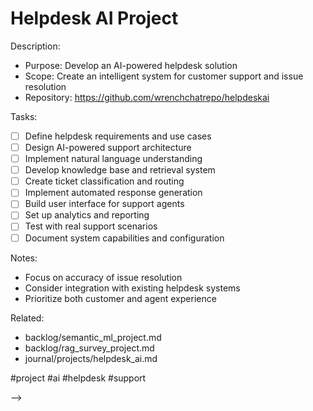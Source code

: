 # Helpdesk AI Project

<!-- BACKLOG: Helpdesk AI Project
created::2025-03-02T07:50:00Z
priority::high
due::2025-04-25T00:00:00Z
owner::@dionedge
estimate::12h
project::helpdesk_ai
-->

Description:
- Purpose: Develop an AI-powered helpdesk solution
- Scope: Create an intelligent system for customer support and issue resolution
- Repository: https://github.com/wrenchchatrepo/helpdeskai

Tasks:
- [ ] Define helpdesk requirements and use cases
- [ ] Design AI-powered support architecture
- [ ] Implement natural language understanding
- [ ] Develop knowledge base and retrieval system
- [ ] Create ticket classification and routing
- [ ] Implement automated response generation
- [ ] Build user interface for support agents
- [ ] Set up analytics and reporting
- [ ] Test with real support scenarios
- [ ] Document system capabilities and configuration

Notes:
- Focus on accuracy of issue resolution
- Consider integration with existing helpdesk systems
- Prioritize both customer and agent experience

Related:
- backlog/semantic_ml_project.md
- backlog/rag_survey_project.md
- journal/projects/helpdesk_ai.md

#project #ai #helpdesk #support 
<!--
order::40.9375
TODO::2025-03-02T06:22:30.524Z
<!--
BACKLOG::2025-03-03T09:12:08.274Z
-->
-->
